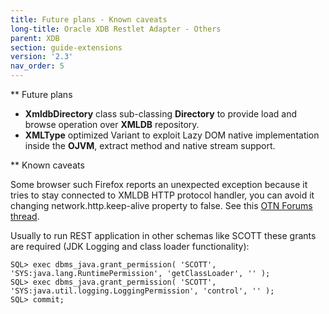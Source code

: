 ```yaml
---
title: Future plans - Known caveats
long-title: Oracle XDB Restlet Adapter - Others
parent: XDB
section: guide-extensions
version: '2.3'
nav_order: 5
---
```

** Future plans

 - __XmldbDirectory__ class sub-classing __Directory__ to provide load and browse operation over __XMLDB__ repository.
 - __XMLType__ optimized Variant to exploit Lazy DOM native implementation inside the __OJVM__, extract method and native stream support.


** Known caveats


Some browser such Firefox reports an unexpected exception because it tries to stay connected to XMLDB HTTP protocol handler, you can avoid it changing network.http.keep-alive property to false. See this [OTN Forums thread](http://forums.oracle.com/forums/thread.jspa?threadID=336855&amp;start=30&amp;tstart=0).

Usually to run REST application in other schemas like SCOTT these grants are required (JDK Logging and class loader functionality):


<pre class="language-sql"><code class="language-sql">SQL> exec dbms_java.grant_permission( 'SCOTT', 'SYS:java.lang.RuntimePermission', 'getClassLoader', '' );
SQL> exec dbms_java.grant_permission( 'SCOTT', 'SYS:java.util.logging.LoggingPermission', 'control', '' );
SQL> commit;

</code></pre>
